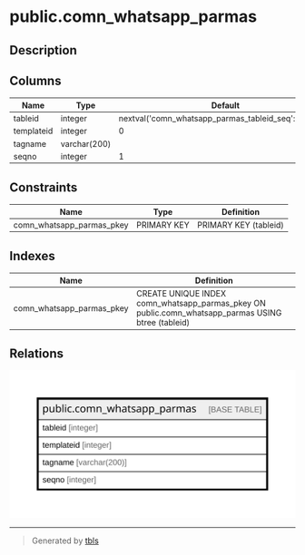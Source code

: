 # public.comn_whatsapp_parmas

## Description

## Columns

| Name | Type | Default | Nullable | Children | Parents | Comment |
| ---- | ---- | ------- | -------- | -------- | ------- | ------- |
| tableid | integer | nextval('comn_whatsapp_parmas_tableid_seq'::regclass) | false |  |  |  |
| templateid | integer | 0 | true |  |  |  |
| tagname | varchar(200) |  | true |  |  |  |
| seqno | integer | 1 | true |  |  |  |

## Constraints

| Name | Type | Definition |
| ---- | ---- | ---------- |
| comn_whatsapp_parmas_pkey | PRIMARY KEY | PRIMARY KEY (tableid) |

## Indexes

| Name | Definition |
| ---- | ---------- |
| comn_whatsapp_parmas_pkey | CREATE UNIQUE INDEX comn_whatsapp_parmas_pkey ON public.comn_whatsapp_parmas USING btree (tableid) |

## Relations

![er](public.comn_whatsapp_parmas.svg)

---

> Generated by [tbls](https://github.com/k1LoW/tbls)

